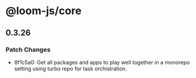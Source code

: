 # @loom-js/core

## 0.3.26

### Patch Changes

- 8f1c5a0: Get all packages and apps to play well together in a monorepo setting using turbo repo for task orchistration.
